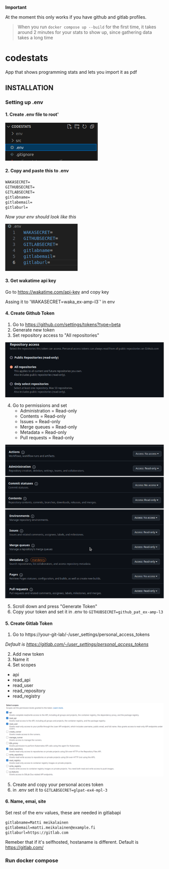 **Important**

At the moment this only works if you have github and gitlab profiles.

>When you run `docker compose up --build` for the first time, it takes around 2 minutes for your stats to show up, since gathering data takes a long time

# codestats
App that shows programming stats and lets you import it as pdf

## INSTALLATION

### Setting up .env

#### 1. Create .env file to root'

![Env](images/env_example.png)

#### 2. Copy and paste this to .env
```
WAKASECRET=
GITHUBSECRET=
GITLABSECRET=
gitlabname=
gitlabemail=
gitlaburl=
```

*Now your env should look like this*

![configurin env](images/env_example2.png)

#### 3. Get wakatime api key

Go to https://wakatime.com/api-key and copy key

Assing it to 'WAKASECRET=waka_ex-amp-l3`' in env

#### 4. Create Github Token

1. Go to https://github.com/settings/tokens?type=beta
2. Generate new token
3. Set repository access to "All repositories"

![alt text](images/access_all.png)

4. Go to permissions and set
    - Administration = Read-only
    - Contents = Read-only
    - Issues = Read-only
    - Merge queues = Read-only
    - Metadata = Read-only
    - Pull requests = Read-only

![alt text](images/admin.png)
![alt text](images/contents.png)
![alt text](images/rest.png)

5. Scroll down and press "Generate Token"
6. Copy your token and set it in .env to `GITHUBSECRET=github_pat_ex-amp-l3`

#### 5. Create Gitlab Token

1. Go to https://your-git-lab/-/user_settings/personal_access_tokens

*Default is https://gitlab.com/-/user_settings/personal_access_tokens*

2. Add new token
3. Name it
4. Set scopes
- api
- read_api
- read_user
- read_repository
- read_registry

![alt text](images/tokens.png)

5. Create and copy your personal acces token
6. in .env set it to `GITLABSECRET=glpat-ex4-mpl-3`

#### 6. Name, emai, site

Set rest of the env values, these are needed in gitlabapi

```
gitlabname=Matti meikalainen
gitlabemail=matti.meikalainen@example.fi
gitlaburl=https://gitlab.com
```

Remeber that if it's selfhosted, hostaname is different. Default is https://gitlab.com/

### Run docker compose

